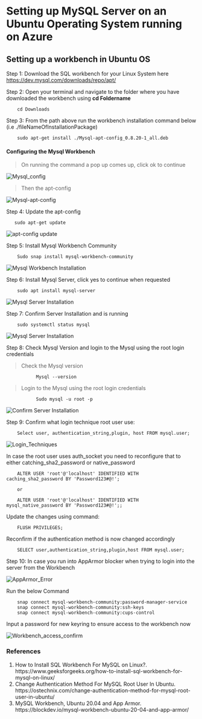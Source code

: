 <h1>Setting up MySQL Server on an Ubuntu Operating System running on Azure</h1>


<h2>Setting up a workbench in Ubuntu OS </h2>

Step 1: Download the SQL workbench for your Linux System here https://dev.mysql.com/downloads/repo/apt/


Step 2: Open your terminal and navigate to the folder where you have downloaded the workbench using <b>cd Foldername</b>


        cd Downloads


Step 3: From the path above run the workbench installation command below (i.e ./fileNameOfInstallationPackage)

        sudo apt-get install ./Mysql-apt-config_0.8.20-1_all.deb 
        
#### Configuring the Mysql Workbench

> On running the command a pop up comes up, click ok to continue

![Mysql_config](https://github.com/relianceinfo-de/das-onboarding/blob/Pre_main/Products%20and%20Solutions/Databases/Mysql/Project/images/Workbench%20config1.png)


> Then the apt-config

![Mysql-apt-config](https://github.com/relianceinfo-de/das-onboarding/blob/Ridwanbranch/Databases/Mysql/images/Mysql%20config%20start.png)



Step 4: Update the apt-config

       sudo apt-get update
       
![apt-config update](https://github.com/relianceinfo-de/das-onboarding/blob/Ridwanbranch/Databases/Mysql/images/update%20apt_install.png)


Step 5: Install Mysql Workbench Community
        
        Sudo snap install mysql-workbench-community
![Mysql Workbench Installation](https://github.com/relianceinfo-de/das-onboarding/blob/Ridwanbranch/Databases/Mysql/images/install%20mysql%20workbench.png)


Step 6: Install Mysql Server, click yes to continue when requested
        
        sudo apt install mysql-server
      

![Mysql Server Installation](https://github.com/relianceinfo-de/das-onboarding/blob/Ridwanbranch/Databases/Mysql/images/install%20mysql%20server.png)

Step 7: Confirm Server Installation and is running

        sudo systemctl status mysql
        
 ![Mysql Server Installation](https://github.com/relianceinfo-de/das-onboarding/blob/Ridwanbranch/Databases/Mysql/images/server_status_check.png)


Step 8: Check Mysql Version and login to the Mysql using the root login credentials
> Check the Mysql version 
        
               Mysql --version
               
> Login to the Mysql using the root login credentials
        
               Sudo mysql -u root -p
               
  ![Confirm Server Installation](https://github.com/relianceinfo-de/das-onboarding/blob/Ridwanbranch/Databases/Mysql/images/ensure_server_nstalled.png)
  
Step 9: Confirm what login technique root user use: 
        
        Select user, authentication_string,plugin, host FROM mysql.user;
        
  ![Login_Techniques](https://github.com/relianceinfo-de/das-onboarding/blob/Ridwanbranch/Databases/Mysql/images/confirm_authentication_techniques.png)
  
  
 In case the root user uses auth_socket you need to reconfigure that to either catching_sha2_password or native_password
  
        ALTER USER 'root'@'localhost' IDENTIFIED WITH caching_sha2_password BY 'Password123#@!';
        
        or
        
        ALTER USER 'root'@'localhost' IDENTIFIED WITH mysql_native_password BY 'Password123#@!';;

        
 Update the changes using command:
 
        FLUSH PRIVILEGES;
        
  
 
 Reconfirm if the authentication method is now changed accordingly
 
        SELECT user,authentication_string,plugin,host FROM mysql.user;
        
        
Step 10: In case you run into AppArmor blocker when trying to login into the server from the Workbench  

  ![AppArmor_Error](https://github.com/relianceinfo-de/das-onboarding/blob/Ridwanbranch/Databases/Mysql/images/AppArmor_logingConxError.png)

        
Run the below Command

        snap connect mysql-workbench-community:password-manager-service
        snap connect mysql-workbench-community:ssh-keys
        snap connect mysql-workbench-community:cups-control
        
Input a password for new keyring to ensure access to the workbench now

   ![Workbench_access_confirm](https://github.com/relianceinfo-de/das-onboarding/blob/Ridwanbranch/Databases/Mysql/images/Workbench_access_confirm.png)

        

<h3>References</h3>
<ol>
<li>How to Install SQL Workbench For MySQL on Linux?. https://www.geeksforgeeks.org/how-to-install-sql-workbench-for-mysql-on-linux/</li>
<li>Change Authentication Method For MySQL Root User In Ubuntu. https://ostechnix.com/change-authentication-method-for-mysql-root-user-in-ubuntu/</li>
<li>MySQL Workbench, Ubuntu 20.04 and App Armor. https://blockdev.io/mysql-workbench-ubuntu-20-04-and-app-armor/</li></ol>



```python

```
